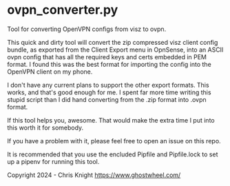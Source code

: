 # ovpn_converter.py
Tool for converting OpenVPN configs from visz to ovpn.

This quick and dirty tool will convert the zip compressed visz client config
bundle, as exported from the Client Export menu in OpnSense, into an ASCII
ovpn config that has all the required keys and certs embedded in PEM format.
I found this was the best format for importing the config into the OpenVPN
client on my phone.

I don't have any current plans to support the other export formats.  This
works, and that's good enough for me.  I spent far more time writing this
stupid script than I did hand converting from the .zip format into .ovpn
format.  

If this tool helps you, awesome.  That would make the extra time I put into
this worth it for somebody.

If you have a problem with it, please feel free to open an issue on this repo.

It is recommended that you use the encluded Pipfile and Pipfile.lock to set
up a pipenv for running this tool.

Copyright 2024 - Chris Knight
https://www.ghostwheel.com/